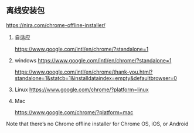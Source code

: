 
## 离线安装包

https://nira.com/chrome-offline-installer/

1. 自适应

    https://www.google.com/intl/en/chrome/?standalone=1

2. windows
    https://www.google.com/intl/en/chrome/?standalone=1

    https://www.google.com/intl/en/chrome/thank-you.html?standalone=1&statcb=1&installdataindex=empty&defaultbrowser=0

3. Linux
    https://www.google.com/chrome/?platform=linux

4. Mac

    https://www.google.com/chrome/?platform=mac

Note that there’s no Chrome offline installer for Chrome OS, iOS, or Android
